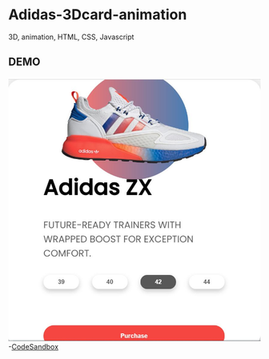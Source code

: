 # Adidas-3Dcard-animation
3D, animation, HTML, CSS, Javascript

## DEMO
![Adidas-3Dcard](https://github.com/dianavile/Adidas-3Dcard-animation/blob/main/Adidas-3Dcard.JPG)
-[CodeSandbox](https://codesandbox.io/s/jovial-sara-b94qr)


